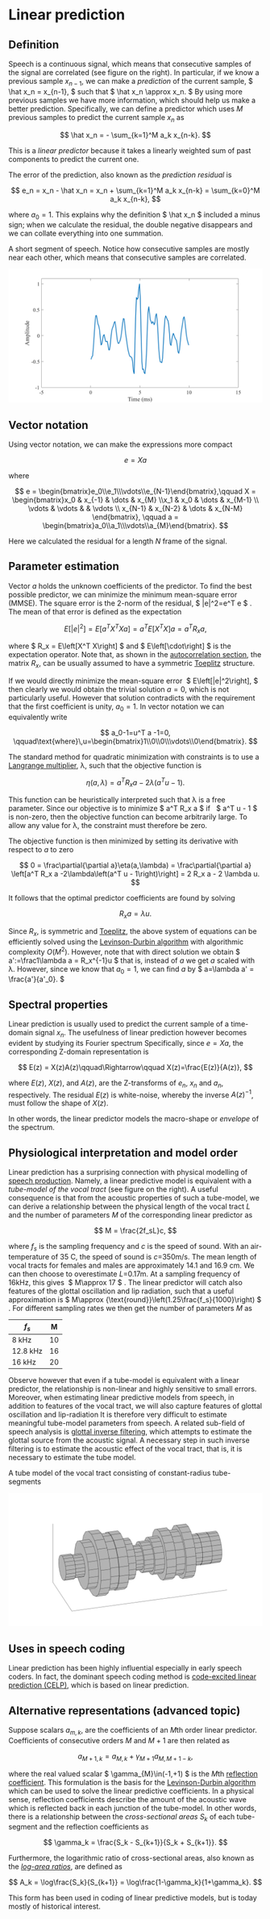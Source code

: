 # Linear prediction


## Definition

Speech is a continuous signal, which means that consecutive samples of
the signal are correlated (see figure on the right). In particular, if
we know a previous sample $x_{n-1}$, we can make a *prediction*
of the current sample, $ \hat x_n = x_{n-1}, $ such that $ \hat
x_n \approx x_n. $ By using more previous samples we have more
information, which should help us make a better prediction.
Specifically, we can define a predictor which uses $M$ previous samples
to predict the current sample $x_{n }$ as

$$ \hat x_n = - \sum_{k=1}^M a_k x_{n-k}. $$

This is a *linear predictor* because it takes a linearly weighted sum of
past components to predict the current one.

The error of the prediction, also known as the *prediction residual* is

$$ e_n = x_n - \hat x_n = x_n + \sum_{k=1}^M a_k x_{n-k} =
\sum_{k=0}^M a_k x_{n-k}, $$

where $a_{0}=1$. This explains why the definition $ \hat x_n
$ included a minus sign; when we calculate the residual, the double
negative disappears and we can collate everything into one summation.



A short segment of speech. Notice how consecutive samples are mostly
near each other, which means that consecutive samples are correlated.

![speechsegment](attachments/149884842.png)


## Vector notation

Using vector notation, we can make the expressions more compact

$$ e = Xa $$

where

$$ e =
\begin{bmatrix}e_0\\e_1\\\vdots\\e_{N-1}\end{bmatrix},\qquad
X = \begin{bmatrix}x_0 & x_{-1} & \dots & x_{M} \\x_1 & x_0 &
\dots & x_{M-1} \\ \vdots & \vdots & & \vdots \\ x_{N-1} &
x_{N-2} & \dots & x_{N-M} \end{bmatrix}, \qquad a =
\begin{bmatrix}a_0\\a_1\\\vdots\\a_{M}\end{bmatrix}. $$

Here we calculated the residual for a length $N$ frame of the signal.


## Parameter estimation

Vector $a$ holds the unknown coefficients of the predictor. To find the
best possible predictor, we can minimize the minimum mean-square error
(MMSE). The square error is the 2-norm of the residual, $
\|e\|^2=e^T e $ . The mean of that error is defined as the
expectation

$$ E\left[|e|^2\right] = E\left[a^T X^T X a\right] = a^T
E\left[X^T X\right] a = a^T R_x a, $$

where $ R_x = E\left[X^T X\right] $ and $
E\left[\cdot\right] $ is the expectation operator. Note that, as
shown in the [autocorrelation
section](Autocorrelation_and_autocovariance), the matrix
$R_{x}$, can be usually assumed to have a symmetric
[Toeplitz](https://en.wikipedia.org/wiki/Toeplitz_matrix) structure.

If we would directly minimize the mean-square error  $
E\left[\|e\|^2\right], $ then clearly we would obtain the
trivial solution $a=0$, which is not particularly useful. However that
solution contradicts with the requirement that the first coefficient is
unity, $a_{0}=1$. In vector notation we can equivalently write

$$ a_0-1=u^T a -1=0,
\qquad\text{where}\,u=\begin{bmatrix}1\\0\\0\\\vdots\\0\end{bmatrix}.
$$

The standard method for quadratic minimization with constraints is to
use a [Langrange
multiplier](https://en.wikipedia.org/wiki/Lagrange_multiplier), λ, such
that the objective function is

$$ \eta(a,\lambda) = a^T R_x a - 2\lambda\left(a^T u - 1\right).
$$

This function can be heuristically interpreted such that λ is a free
parameter. Since our objective is to minimize $ a^T R_x a $ if   $
a^T u - 1 $ is non-zero, then the objective function can become
arbitrarily large. To allow any value for λ, the constraint must
therefore be zero.

The objective function is then minimized by setting its derivative with
respect to $a$ to zero

$$ 0 = \frac\partial{\partial a}\eta(a,\lambda) =
\frac\partial{\partial a} \left[a^T R_x a -2\lambda\left(a^T u -
1\right)\right] = 2 R_x a - 2 \lambda u. $$

It follows that the optimal predictor coefficients are found by solving

$$ R_x a = \lambda u. $$

Since $R_{x}$, is symmetric and
[Toeplitz](https://en.wikipedia.org/wiki/Toeplitz_matrix), the above
system of equations can be efficiently solved using the [Levinson-Durbin
algorithm](https://en.wikipedia.org/wiki/Levinson_recursion) with
algorithmic complexity $O(M^{2})$. However, note that with
direct solution we obtain $ a':=\frac1\lambda a = R_x^{-1}u $ that
is, instead of $a$ we get $a$ scaled with λ. However, since we know that
$a_{0}=1$, we can find $a$ by $ a=\lambda a' =
\frac{a'}{a'_0}. $

## Spectral properties

Linear prediction is usually used to predict the current sample of a
time-domain signal $x_{n}$. The usefulness of linear prediction
however becomes evident by studying its Fourier spectrum Specifically,
since $e=Xa$, the corresponding Z-domain representation is

$$ E(z) = X(z)A(z)\qquad\Rightarrow\qquad X(z)=\frac{E(z)}{A(z)},
$$

where $E(z)$, $X(z)$, and $A(z)$, are the Z-transforms of
$e_{n}$, $x_{n}$ and $a_{n}$, respectively. The
residual $E(z)$ is white-noise, whereby the inverse $A(z)^{-1}$,
must follow the shape of $X(z)$.

In other words, the linear predictor models the macro-shape or
*envelope* of the spectrum.



## Physiological interpretation and model order

Linear prediction has a surprising connection with physical modelling of
[speech production](Speech_production_and_acoustic_properties). Namely,
a linear predictive model is equivalent with a *tube-model of the vocal
tract* (see figure on the right). A useful consequence is that from the
acoustic properties of such a tube-model, we can derive a relationship
between the physical length of the vocal tract $L$ and the number of
parameters $M$ of the corresponding linear predictor as

$$ M = \frac{2f_sL}c, $$

where $f_{s}$ is the sampling frequency and $c$ is the speed of
sound. With an air-temperature of 35 C, the speed of sound is
$c$=350m/s. The mean length of vocal tracts for females and males are
approximately 14.1 and 16.9 cm. We can then choose to
overestimate $L$=0.17m. At a sampling frequency of 16kHz, this gives 
$ M\approx 17 $ . The linear predictor will catch also features of
the glottal oscillation and lip radiation, such that a useful
approximation is $ M\approx
{\text{round}}\left(1.25\frac{f_s}{1000}\right) $ . For different
sampling rates we then get the number of parameters $M$ as

  

| $f_{s}$ | M   |
|-----------------|-----|
| 8 kHz           | 10  |
| 12.8 kHz        | 16  |
| 16 kHz          | 20  |


  

Observe however that even if a tube-model is equivalent with a linear
predictor, the relationship is non-linear and highly sensitive to small
errors. Moreover, when estimating linear predictive models from speech,
in addition to features of the vocal tract, we will also capture
features of glottal oscillation and lip-radiation It is therefore very
difficult to estimate meaningful tube-model parameters from speech. A
related sub-field of speech analysis is [glottal inverse
filtering](Glottal_inverse_filtering), which attempts to estimate the
glottal source from the acoustic signal. A necessary step in such
inverse filtering is to estimate the acoustic effect of the vocal tract,
that is, it is necessary to estimate the tube model.


A tube model of the vocal tract consisting of constant-radius
tube-segments

![tubemodel](attachments/149889201.png)

## Uses in speech coding

Linear prediction has been highly influential especially in early speech
coders. In fact, the dominant speech coding method is [code-excited
linear prediction (CELP)](Code-excited_linear_prediction_CELP_), which
is based on linear prediction.



## Alternative representations (advanced topic)

Suppose scalars $a_{m,k}$, are the coefficients of an $M$th
order linear predictor. Coefficients of consecutive orders $M$ and $M+1$
are then related as

$$ a_{M+1,k} = a_{M,k} + \gamma_{M+1} a_{M,M+1-k}, $$

where the real valued scalar $ \gamma_{M}\in(-1,+1) $ is the
$M$th [reflection
coefficient](https://en.wikipedia.org/wiki/Reflection_coefficient). This
formulation is the basis for the [Levinson-Durbin
algorithm](https://en.wikipedia.org/wiki/Levinson_recursion) which can
be used to solve the linear predictive coefficients. In a physical
sense, reflection coefficients describe the amount of the acoustic wave
which is reflected back in each junction of the tube-model. In other
words, there is a relationship between the *cross-sectional areas*
$S_{k}$ of each tube-segment and the reflection coefficients as

$$ \gamma_k = \frac{S_k - S_{k+1}}{S_k + S_{k+1}}. $$

Furthermore, the logarithmic ratio of cross-sectional areas, also known
as the [*log-area
ratios*](https://en.wikipedia.org/wiki/Log_area_ratio), are defined as

$$ A_k = \log\frac{S_k}{S_{k+1}} =
\log\frac{1-\gamma_k}{1+\gamma_k}. $$

This form has been used in coding of linear predictive models, but is
today mostly of historical interest.

  
